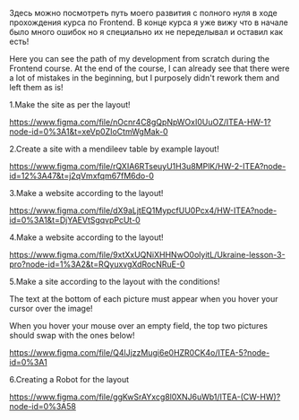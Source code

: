 Здесь можно посмотреть путь моего развития с полного нуля в ходе прохождения курса по Frontend. В конце курса я уже вижу что в начале было много ошибок но я специально их не переделывал и оставил как есть!

Here you can see the path of my development from scratch during the Frontend course. At the end of the course, I can already see that there were a lot of mistakes in the beginning, but I purposely didn't rework them and left them as is!

1.Make the site as per the layout! 

https://www.figma.com/file/nOcnr4C8gQpNpWOxI0UuOZ/ITEA-HW-1?node-id=0%3A1&t=xeVp0ZIoCtmWgMak-0

2.Create a site with a mendileev table by example layout!

https://www.figma.com/file/rQXIA6RTseuyU1H3u8MPlK/HW-2-ITEA?node-id=12%3A47&t=j2qVmxfqm67fM6do-0

3.Make a website according to the layout!

https://www.figma.com/file/dX9aLjtEQ1MypcfUU0Pcx4/HW-ITEA?node-id=0%3A1&t=DjYAEVtSgqvpPcUt-0

4.Make a website according to the layout!

https://www.figma.com/file/9xtXxUQNiXHHNwO0olyitL/Ukraine-lesson-3-pro?node-id=1%3A2&t=RQyuxvgXdRocNRuE-0

5.Make a site according to the layout with the conditions!

The text at the bottom of each picture must appear when you hover your cursor over the image!

When you hover your mouse over an empty field, the top two pictures should swap 
with the ones below!

https://www.figma.com/file/Q4lJjzzMugi6e0HZR0CK4o/ITEA-5?node-id=0%3A1

6.Creating a Robot for the layout 

https://www.figma.com/file/ggKwSrAYxcg8l0XNJ6uWb1/ITEA-(CW-HW)?node-id=0%3A58
